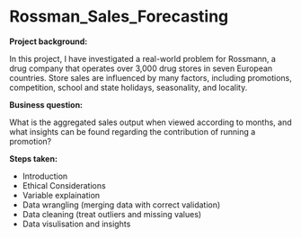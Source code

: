 # Rossman_Sales_Forecasting

**Project background:**

In this project, I have investigated a real-world problem for Rossmann, a drug company that operates over 3,000 drug stores in seven European countries. Store sales are influenced by many factors, including promotions, competition, school and state holidays, seasonality, and locality.

**Business question:**

What is the aggregated sales output when viewed according to months, and what insights can be found regarding the contribution of running a promotion? 

**Steps taken:**

- Introduction
- Ethical Considerations
- Variable explaination
- Data wrangling (merging data with correct validation)
- Data cleaning (treat outliers and missing values)
- Data visulisation and insights
